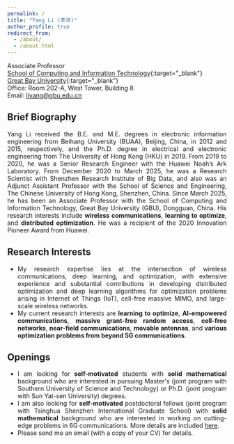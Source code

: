 ```yaml
---
permalink: /
title: "Yang Li (李洋)"
author_profile: true
redirect_from: 
  - /about/
  - /about.html
---
```


Associate Professor  
[School of Computing and Information Technology](https://www.gbu.edu.cn/menu/177){:target="_blank"}  
[Great Bay University](https://www.gbu.edu.cn/){:target="_blank"}  
Office: Room 202-A, West Tower, Building 8  
Email: liyang@gbu.edu.cn  

Brief Biography
------
<p align="justify">
Yang Li received the B.E. and M.E. degrees in electronic information engineering from Beihang University (BUAA), Beijing, China, in 2012 and 2015, respectively, and the Ph.D. degree in electrical and electronic engineering from The University of Hong Kong (HKU) in 2019. From 2019 to 2020, he was a Senior Research Engineer with the Huawei Noah’s Ark Laboratory. From December 2020 to March 2025, he was a Research Scientist with Shenzhen Research Institute of Big Data, and also was an Adjunct Assistant Professor with the School of Science and Engineering, The Chinese University of Hong Kong, Shenzhen, China. Since March 2025, he has been an Associate Professor with the School of Computing and Information Technology, Great Bay University (GBU), Dongguan, China. His research interests include <strong>wireless communications</strong>, <strong>learning to optimize</strong>, and <strong>distributed optimization</strong>. He was a recipient of the 2020 Innovation Pioneer Award from Huawei.
</p>

Research Interests
------
<ul style="text-align: justify">
<li>My research expertise lies at the intersection of wireless communications, deep learning, and optimization, with extensive experience and substantial contributions in developing distributed optimization and deep learning algorithms for optimization problems arising in Internet of Things (IoT), cell-free massive MIMO, and large-scale wireless networks.</li>
<li>My current research interests are <strong>learning to optimize</strong>, <strong>AI-empowered communications</strong>, <strong>massive grant-free random access</strong>, <strong>cell-free networks</strong>, <strong>near-field communications</strong>, <strong>movable antennas</strong>, and <strong>various optimization problems from beyond 5G communications</strong>.</li>
</ul>

Openings
------
<ul style="text-align: justify">
<li>I am looking for <strong>self-motivated</strong> students with <strong>solid mathematical</strong> background who are interested in pursuing Master's (joint program with Southern University of Science and Technology) or Ph.D. (joint program with Sun Yat-sen University) degrees.</li>
<li>I am also looking for <strong>self-motivated</strong> postdoctoral fellows (joint program with Tsinghua Shenzhen International Graduate School) with <strong>solid mathematical</strong> background who are interested in working on cutting-edge problems in 6G communications. More details are included 
  <a href="https://www.gbu.edu.cn/detail/article/1323" target="_blank">here</a>.</li>
<li>Please send me an email (with a copy of your CV) for details.</li>
</ul>

<!-- 
Site-wide configuration
------
The main configuration file for the site is in the base directory in [_config.yml](https://github.com/academicpages/academicpages.github.io/blob/master/_config.yml), which defines the content in the sidebars and other site-wide features. You will need to replace the default variables with ones about yourself and your site's github repository. The configuration file for the top menu is in [_data/navigation.yml](https://github.com/academicpages/academicpages.github.io/blob/master/_data/navigation.yml). For example, if you don't have a portfolio or blog posts, you can remove those items from that navigation.yml file to remove them from the header. 

Create content & metadata
------
For site content, there is one markdown file for each type of content, which are stored in directories like _publications, _talks, _posts, _teaching, or _pages. For example, each talk is a markdown file in the [_talks directory](https://github.com/academicpages/academicpages.github.io/tree/master/_talks). At the top of each markdown file is structured data in YAML about the talk, which the theme will parse to do lots of cool stuff. The same structured data about a talk is used to generate the list of talks on the [Talks page](https://academicpages.github.io/talks), each [individual page](https://academicpages.github.io/talks/2012-03-01-talk-1) for specific talks, the talks section for the [CV page](https://academicpages.github.io/cv), and the [map of places you've given a talk](https://academicpages.github.io/talkmap.html) (if you run this [python file](https://github.com/academicpages/academicpages.github.io/blob/master/talkmap.py) or [Jupyter notebook](https://github.com/academicpages/academicpages.github.io/blob/master/talkmap.ipynb), which creates the HTML for the map based on the contents of the _talks directory).

**Markdown generator**

The repository includes [a set of Jupyter notebooks](https://github.com/academicpages/academicpages.github.io/tree/master/markdown_generator
) that converts a CSV containing structured data about talks or presentations into individual markdown files that will be properly formatted for the Academic Pages template. The sample CSVs in that directory are the ones I used to create my own personal website at stuartgeiger.com. My usual workflow is that I keep a spreadsheet of my publications and talks, then run the code in these notebooks to generate the markdown files, then commit and push them to the GitHub repository.

How to edit your site's GitHub repository
------
Many people use a git client to create files on their local computer and then push them to GitHub's servers. If you are not familiar with git, you can directly edit these configuration and markdown files directly in the github.com interface. Navigate to a file (like [this one](https://github.com/academicpages/academicpages.github.io/blob/master/_talks/2012-03-01-talk-1.md) and click the pencil icon in the top right of the content preview (to the right of the "Raw | Blame | History" buttons). You can delete a file by clicking the trashcan icon to the right of the pencil icon. You can also create new files or upload files by navigating to a directory and clicking the "Create new file" or "Upload files" buttons. 

Example: editing a markdown file for a talk
![Editing a markdown file for a talk](/images/editing-talk.png)

For more info
------
More info about configuring Academic Pages can be found in [the guide](https://academicpages.github.io/markdown/), the [growing wiki](https://github.com/academicpages/academicpages.github.io/wiki), and you can always [ask a question on GitHub](https://github.com/academicpages/academicpages.github.io/discussions). The [guides for the Minimal Mistakes theme](https://mmistakes.github.io/minimal-mistakes/docs/configuration/) (which this theme was forked from) might also be helpful.
-->
